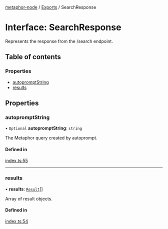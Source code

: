 [metaphor-node](../README.md) / [Exports](../modules.md) / SearchResponse

# Interface: SearchResponse

Represents the response from the /search endpoint.

## Table of contents

### Properties

- [autopromptString](SearchResponse.md#autopromptstring)
- [results](SearchResponse.md#results)

## Properties

### autopromptString

• `Optional` **autopromptString**: `string`

The Metaphor query created by autoprompt.

#### Defined in

[index.ts:55](https://github.com/metaphorsystems/metaphor-node/blob/553b699/packages/core/src/index.ts#L55)

___

### results

• **results**: [`Result`](Result.md)[]

Array of result objects.

#### Defined in

[index.ts:54](https://github.com/metaphorsystems/metaphor-node/blob/553b699/packages/core/src/index.ts#L54)
